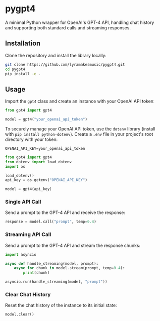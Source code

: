 # pygpt4

A minimal Python wrapper for OpenAI's GPT-4 API, handling chat history and supporting both standard calls and streaming responses.

## Installation

Clone the repository and install the library locally:

```bash
git clone https://github.com/lyramakesmusic/pygpt4.git
cd pygpt4
pip install -e .
```

## Usage

Import the `gpt4` class and create an instance with your OpenAI API token:

```python
from gpt4 import gpt4

model = gpt4("your_openai_api_token")
```

To securely manage your OpenAI API token, use the `dotenv` library (install with `pip install python-dotenv`). Create a `.env` file in your project's root directory with your token: 

`OPENAI_API_KEY=your_openai_api_token`

   ```python
   from gpt4 import gpt4
   from dotenv import load_dotenv
   import os

   load_dotenv()
   api_key = os.getenv("OPENAI_API_KEY")

   model = gpt4(api_key)
   ```

### Single API Call

Send a prompt to the GPT-4 API and receive the response:

```python
response = model.call("prompt", temp=0.4)
```

### Streaming API Call

Send a prompt to the GPT-4 API and stream the response chunks:

```python
import asyncio

async def handle_streaming(model, prompt):
    async for chunk in model.stream(prompt, temp=0.4):
        print(chunk)

asyncio.run(handle_streaming(model, "prompt"))
```

### Clear Chat History

Reset the chat history of the instance to its initial state:

```python
model.clear()
```
